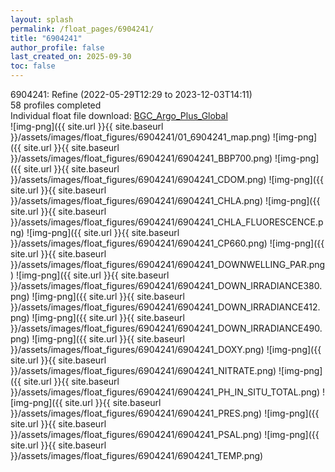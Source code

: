 ```yaml
---
layout: splash
permalink: /float_pages/6904241/
title: "6904241"
author_profile: false
last_created_on: 2025-09-30
toc: false
---
```

 
6904241: Refine (2022-05-29T12:29 to 2023-12-03T14:11)\
58 profiles completed\
Individual float file download: [BGC_Argo_Plus_Global](https://ftp.soest.hawaii.edu/bgc_argo_plus/Individual_Floats/outliers_removed/6904241_Sprof_processed.nc)\
![img-png]({{ site.url }}{{ site.baseurl }}/assets/images/float_figures/6904241/01_6904241_map.png)
![img-png]({{ site.url }}{{ site.baseurl }}/assets/images/float_figures/6904241/6904241_BBP700.png)
![img-png]({{ site.url }}{{ site.baseurl }}/assets/images/float_figures/6904241/6904241_CDOM.png)
![img-png]({{ site.url }}{{ site.baseurl }}/assets/images/float_figures/6904241/6904241_CHLA.png)
![img-png]({{ site.url }}{{ site.baseurl }}/assets/images/float_figures/6904241/6904241_CHLA_FLUORESCENCE.png)
![img-png]({{ site.url }}{{ site.baseurl }}/assets/images/float_figures/6904241/6904241_CP660.png)
![img-png]({{ site.url }}{{ site.baseurl }}/assets/images/float_figures/6904241/6904241_DOWNWELLING_PAR.png)
![img-png]({{ site.url }}{{ site.baseurl }}/assets/images/float_figures/6904241/6904241_DOWN_IRRADIANCE380.png)
![img-png]({{ site.url }}{{ site.baseurl }}/assets/images/float_figures/6904241/6904241_DOWN_IRRADIANCE412.png)
![img-png]({{ site.url }}{{ site.baseurl }}/assets/images/float_figures/6904241/6904241_DOWN_IRRADIANCE490.png)
![img-png]({{ site.url }}{{ site.baseurl }}/assets/images/float_figures/6904241/6904241_DOXY.png)
![img-png]({{ site.url }}{{ site.baseurl }}/assets/images/float_figures/6904241/6904241_NITRATE.png)
![img-png]({{ site.url }}{{ site.baseurl }}/assets/images/float_figures/6904241/6904241_PH_IN_SITU_TOTAL.png)
![img-png]({{ site.url }}{{ site.baseurl }}/assets/images/float_figures/6904241/6904241_PRES.png)
![img-png]({{ site.url }}{{ site.baseurl }}/assets/images/float_figures/6904241/6904241_PSAL.png)
![img-png]({{ site.url }}{{ site.baseurl }}/assets/images/float_figures/6904241/6904241_TEMP.png)
